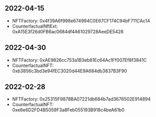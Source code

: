 ## 2022-04-15
- NFTFactory: 0x4f39A6f998e674994C0E67CF174C94bF711CAc14
- CounterfactualNftExt: 0xA15E3f26d0FB6ac0684df4A61029728AeeDE5428

## 2022-04-30
- NFTFactory: 0xAE9826cc753a1B3eb81Ec64Ac1Ff007Ef8f3841C
- CounterfactualNFT: 0xb3856c3bd3e94fEC3020d44E9A684db3837B3F90

## 2022-02-28
- NFTFactory: 0x25315F9878BA07221db684b7ad3676502E914894
- CounterfactualNFT: 0xe6e6D2FD4B5059F3a8Feb055193B918c4beA61b0
